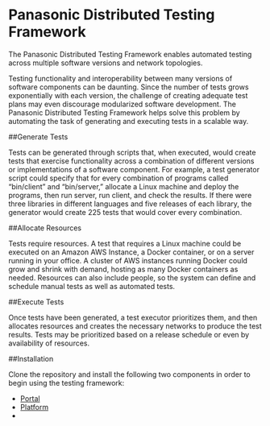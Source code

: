 Panasonic Distributed Testing Framework
=======================================

The Panasonic Distributed Testing Framework enables automated testing across multiple software versions and network topologies.

Testing functionality and interoperability between many versions of software components can be daunting. Since the number of 
tests grows exponentially with each version, the challenge of creating adequate test plans may even discourage modularized 
software development. The Panasonic Distributed Testing Framework helps solve this problem by automating the task of 
generating and executing tests in a scalable way.

##Generate Tests

Tests can be generated through scripts that, when executed, would create tests that exercise functionality across a 
combination of different versions or implementations of a software component. For example, a test generator script 
could specify that for every combination of programs called “bin/client” and “bin/server,” allocate a Linux machine
and deploy the programs, then run server, run client, and check the results. If there were three libraries in different 
languages and five releases of each library, the generator would create 225 tests that would cover every combination.

##Allocate Resources

Tests require resources. A test that requires a Linux machine could be executed on an Amazon AWS Instance, a Docker 
container, or on a server running in your office. A cluster of AWS instances running Docker could grow and shrink 
with demand, hosting as many Docker containers as needed. Resources can also include people, so the system can define 
and schedule manual tests as well as automated tests.

##Execute Tests

Once tests have been generated, a test executor prioritizes them, and then allocates resources and creates the necessary 
networks to produce the test results. Tests may be prioritized based on a release schedule or even by availability of resources.

##Installation

Clone the repository and install the following two components in order to begin using the testing framework:

* [Portal](portal/README.md)
* [Platform](platform/README.md)
* 
